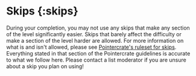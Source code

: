 # Skips {:skips}

During your completion, you may not use any skips that make any section of the level significantly easier. Skips that barely affect the difficulty or make a section of the level harder are allowed. For more information on what is and isn't allowed, please see [Pointercrate's ruleset for skips](https://pointercrate.com/guidelines/eligibility/#skips). Everything stated in that section of the Pointercrate guidelines is accurate to what we follow here. Please contact a list moderator if you are unsure about a skip you plan on using!
